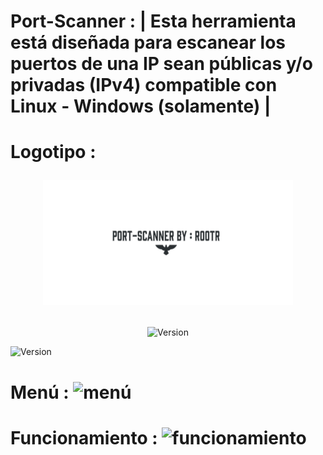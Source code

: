 # Port-Scanner : | Esta herramienta está diseñada para escanear los puertos de una IP sean públicas y/o privadas (IPv4) compatible con Linux - Windows (solamente) |

# Logotipo : <p align="center"> <img width="400" height="200" src="https://github.com/Rootteadoorg/Port-Scanner/blob/main/Fotos/logotipo.png"> </pag>

<p align="center"><img width="200px" alt="Version" src="https://img.shields.io/badge/Port-Scanner-green"/></p>
<p align="left"><img width="150px" alt="Version" src="https://img.shields.io/badge/version-1.1-red.svg?"/></p>


# Menú : ![menú](https://github.com/user-attachments/assets/b9630487-ca44-4322-bdce-ec2751e6449f)


# Funcionamiento : ![funcionamiento](https://github.com/user-attachments/assets/ec57d02e-4662-42e5-badc-ec34c8fa5238)



